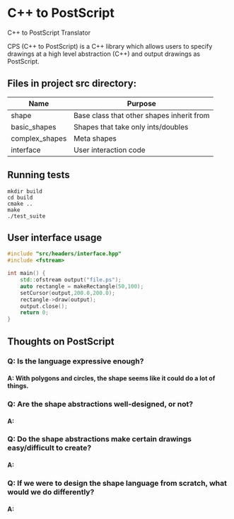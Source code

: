 # C++ to PostScript
C++ to PostScript Translator 

CPS (C++ to PostScript) is a C++ library which allows users to specify drawings at a high level abstraction (C++) and output drawings as PostScript.

## Files in project src directory:
| Name | Purpose |
| --- | ---- |
| shape | Base class that other shapes inherit from |
| basic_shapes | Shapes that take only ints/doubles |
| complex_shapes | Meta shapes |
| interface | User interaction code |

## Running tests
```
mkdir build
cd build
cmake ..
make
./test_suite
```
## User interface usage
```cpp
#include "src/headers/interface.hpp"
#include <fstream>

int main() {
    std::ofstream output("file.ps");
    auto rectangle = makeRectangle(50,100);
    setCursor(output,200.0,200.0);
    rectangle->draw(output);
    output.close();
    return 0;
}
```
## Thoughts on PostScript

### Q: Is the language expressive enough?
#### A: With polygons and circles, the shape seems like it could do a lot of things.
### Q: Are the shape abstractions well-designed, or not?
#### A: 
### Q: Do the shape abstractions make certain drawings easy/difficult to create?
#### A: 
### Q: If we were to design the shape language from scratch, what would we do differently?
#### A: 